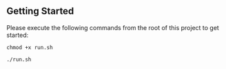 ## Getting Started

Please execute the following commands from the root of this project to get started:

```shell
chmod +x run.sh
```

```shell
./run.sh
```
